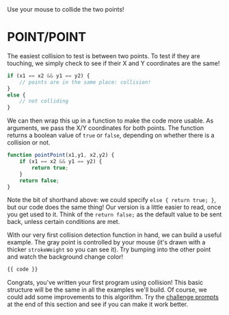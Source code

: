 
<figcaption>Use your mouse to collide the two points!</figcaption>

# POINT/POINT
The easiest collision to test is between two points. To test if they are touching, we simply check to see if their X and Y coordinates are the same!

```javascript
if (x1 == x2 && y1 == y2) {
    // points are in the same place: collision!
}
else {
    // not colliding
}
```

We can then wrap this up in a function to make the code more usable. As arguments, we pass the X/Y coordinates for both points. The function returns a boolean value of `true` or `false`, depending on whether there is a collision or not.

```javascript
function pointPoint(x1,y1, x2,y2) {
    if (x1 == x2 && y1 == y2) {
        return true;
    }
    return false;
}
```

Note the bit of shorthand above: we could specify `else { return true; }`, but our code does the same thing! Our version is a little easier to read, once you get used to it. Think of the `return false;` as the default value to be sent back, unless certain conditions are met.

With our very first collision detection function in hand, we can build a useful example. The gray point is controlled by your mouse (it's drawn with a thicker `strokeWeight` so you can see it). Try bumping into the other point and watch the background change color!

```javascript
{{ code }}
```

Congrats, you've written your first program using collision! This basic structure will be the same in all the examples we'll build.  Of course, we could add some improvements to this algorithm. Try the [challenge prompts](section_1_challenges.php) at the end of this section and see if you can make it work better.
